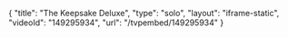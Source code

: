 {
    "title": "The Keepsake Deluxe",
    "type": "solo",
    "layout": "iframe-static",
    "videoId": "149295934",
    "url": "\/tvpembed\/149295934"
}
